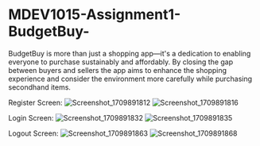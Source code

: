 # MDEV1015-Assignment1-BudgetBuy-
BudgetBuy is more than just a shopping app—it's a dedication to enabling everyone to purchase sustainably and affordably. By closing the gap between buyers and sellers the app aims to enhance the shopping experience and consider the environment more carefully while purchasing secondhand items.

Register Screen:
![Screenshot_1709891812](https://github.com/puja110/MDEV1015-Assignment1-BudgetBuy/assets/26729312/63c008dd-7e0f-4f02-afed-b10c8a7b1695)
![Screenshot_1709891816](https://github.com/puja110/MDEV1015-Assignment1-BudgetBuy/assets/26729312/4cdbda58-cb9f-43a7-bd2f-53f7f6611f66)

Login Screen:
![Screenshot_1709891832](https://github.com/puja110/MDEV1015-Assignment1-BudgetBuy/assets/26729312/7401672b-0e11-4e60-8cef-a4a665b7b24a)
![Screenshot_1709891835](https://github.com/puja110/MDEV1015-Assignment1-BudgetBuy/assets/26729312/498b8167-cd9f-4f0b-b7ff-16f17dbf0a33)

Logout Screen:
![Screenshot_1709891863](https://github.com/puja110/MDEV1015-Assignment1-BudgetBuy/assets/26729312/5ebda2ec-cba1-44ea-924f-b1ecfa24792c)
![Screenshot_1709891868](https://github.com/puja110/MDEV1015-Assignment1-BudgetBuy/assets/26729312/99d37e90-7fbc-4848-9c21-38f55957765c)


